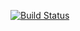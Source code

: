 [![Build Status](http://localhost:8080/buildStatus/icon?job=Jenskin)](https://c5ee-124-83-3-194.ngrok-free.app/job/Jenskin/)
